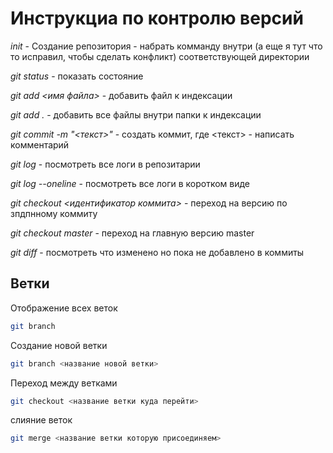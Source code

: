 # Инструкциа по контролю версий

*init* - Создание репозитория - набрать комманду внутри (а еще я тут что то исправил, чтобы сделать конфликт) соответствующей директории

*git status* - показать состояние

*git add <имя файла>* - добавить файл к индексации

*git add .* - добавить все файлы внутри папки к индексации

 *git commit -m "<текст>"* - создать коммит, где <текст> - написать комментарий

 *git log* - посмотреть все логи в репозитарии

*git log --oneline* - посмотреть все логи в коротком виде

*git checkout <идентификатор коммита>* - переход на версию по зпдпнному коммиту

*git checkout master* - переход на главную версию master

*git diff* - посмотреть что изменено но пока не добавлено в коммиты

## Ветки
Отображение всех веток
```sh
git branch
```
Создание новой ветки
```sh
git branch <название новой ветки>
```
Переход между ветками
```sh
git checkout <название ветки куда перейти>
```
слияние веток
```sh
git merge <название ветки которую присоединяем>
```
